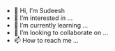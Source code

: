 - 👋 Hi, I’m Sudeesh
- 👀 I’m interested in ...
- 🌱 I’m currently learning ...
- 💞️ I’m looking to collaborate on ...
- 📫 How to reach me ...

<!---
Sudeesh-ponnaratta/Sudeesh-ponnaratta is a ✨ special ✨ repository because its `README.md` (this file) appears on your GitHub profile.
You can click the Preview link to take a look at your changes.
--->
